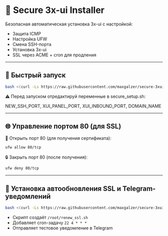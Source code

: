 # 🔐 Secure 3x-ui Installer

Безопасная автоматическая установка 3x-ui с настройкой:

- Защита ICMP
- Настройка UFW
- Смена SSH-порта
- Установка 3x-ui
- SSL через ACME + cron для продления

---

## 🚀 Быстрый запуск

```bash
bash <(curl -Ls https://raw.githubusercontent.com/maxgalzer/secure-3xui-installer/main/secure_setup.sh)
```
⚠️ Перед запуском отредактируй переменные в secure_setup.sh:

NEW_SSH_PORT, XUI_PANEL_PORT, XUI_INBOUND_PORT, DOMAIN_NAME

---

## 🌐 Управление портом 80 (для SSL)

📖 Открыть порт 80 (для получения сертификата):

```bash
ufw allow 80/tcp
```

🔒 Закрыть порт 80 (после получения):

```bash
ufw deny 80/tcp
```

---

## 🔔 Установка автообновления SSL и Telegram-уведомлений

```bash
bash <(curl -Ls https://raw.githubusercontent.com/maxgalzer/secure-3xui-installer/main/install_notifier.sh)
```

- Скрипт создаёт `/root/renew_ssl.sh`
- Добавляет cron-задачу `22 4 * * *`
- Отправляет тестовое уведомление в Telegram
